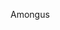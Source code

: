 Amongus

<!---
AkiroJAmes/AkiroJAmes is a ✨ special ✨ repository because its `README.md` (this file) appears on your GitHub profile.
You can click the Preview link to take a look at your changes.
--->
